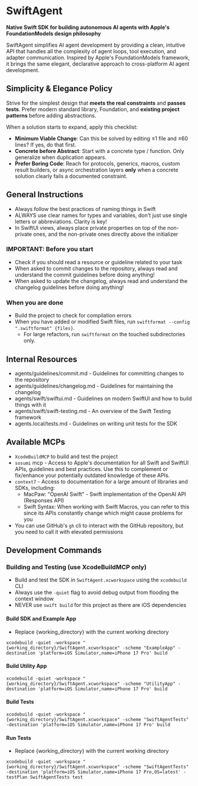 # SwiftAgent

**Native Swift SDK for building autonomous AI agents with Apple's FoundationModels design philosophy**

SwiftAgent simplifies AI agent development by providing a clean, intuitive API that handles all the complexity of agent loops, tool execution, and adapter communication. Inspired by Apple's FoundationModels framework, it brings the same elegant, declarative approach to cross-platform AI agent development.

## Simplicity & Elegance Policy

Strive for the simplest design that **meets the real constraints** and **passes tests**. Prefer modern standard library, Foundation, and **existing project patterns** before adding abstractions.

When a solution starts to expand, apply this checklist:

- **Minimum Viable Change**: Can this be solved by editing ≤1 file and ≤60 lines? If yes, do that first.
- **Concrete before Abstract**: Start with a concrete type / function. Only generalize when duplication appears.
- **Prefer Boring Code**: Reach for protocols, generics, macros, custom result builders, or async orchestration layers **only** when a concrete solution clearly fails a documented constraint.

## General Instructions

- Always follow the best practices of naming things in Swift
- ALWAYS use clear names for types and variables, don't just use single letters or abbreviations. Clarity is key!
- In SwiftUI views, always place private properties on top of the non-private ones, and the non-private ones directly above the initializer

### **IMPORTANT**: Before you start

- Check if you should read a resource or guideline related to your task
- When asked to commit changes to the repository, always read and understand the commit guidelines before doing anything!
- When asked to update the changelog, always read and understand the changelog guidelines before doing anything!

### When you are done

- Build the project to check for compilation errors
- When you have added or modified Swift files, run `swiftformat --config ".swiftformat" {files}`.
  - For large refactors, run `swiftformat` on the touched subdirectories only.

## Internal Resources

- agents/guidelines/commit.md - Guidelines for committing changes to the repository
- agents/guidelines/changelog.md - Guidelines for maintaining the changelog
- agents/swift/swiftui.md - Guidelines on modern SwiftUI and how to build things with it
- agents/swift/swift-testing.md - An overview of the Swift Testing framework
- agents.local/tests.md - Guidelines on writing unit tests for the SDK

## Available MCPs

- `XcodeBuildMCP` to build and test the project
- `sosumi` mcp - Access to Apple's documentation for all Swift and SwiftUI APIs, guidelines and best practices. Use this to complement or fix/enhance your potentially outdated knowledge of these APIs.
- `context7` - Access to documentation for a large amount of libraries and SDKs, including:
  - MacPaw: "OpenAI Swift" - Swift implementation of the OpenAI API (Responses API)
  - Swift Syntax: When working with Swift Macros, you can refer to this since its APIs constantly change which might cause problems for you
- You can use GitHub's `gh` cli to interact with the GitHub repository, but you need to call it with elevated permissions

## Development Commands

### Building and Testing (use XcodeBuildMCP only)

- Build and test the SDK in `SwiftAgent.xcworkspace` using the `xcodebuild` CLI
- Always use the `-quiet` flag to avoid debug output from flooding the context window
- NEVER use `swift build` for this project as there are iOS dependencies

#### Build SDK and Example App

- Replace {working_directory} with the current working directory

```
xcodebuild -quiet -workspace "{working_directory}/SwiftAgent.xcworkspace" -scheme "ExampleApp" -destination 'platform=iOS Simulator,name=iPhone 17 Pro' build
```

#### Build Utility App

```
xcodebuild -quiet -workspace "{working_directory}/SwiftAgent.xcworkspace" -scheme "UtilityApp" -destination 'platform=iOS Simulator,name=iPhone 17 Pro' build
```

#### Build Tests

```
xcodebuild -quiet -workspace "{working_directory}/SwiftAgent.xcworkspace" -scheme "SwiftAgentTests" -destination 'platform=iOS Simulator,name=iPhone 17 Pro' build
```

#### Run Tests

- Replace {working_directory} with the current working directory

```
xcodebuild -quiet -workspace "{working_directory}/SwiftAgent.xcworkspace" -scheme "SwiftAgentTests" -destination 'platform=iOS Simulator,name=iPhone 17 Pro,OS=latest' -testPlan SwiftAgentTests test
```
